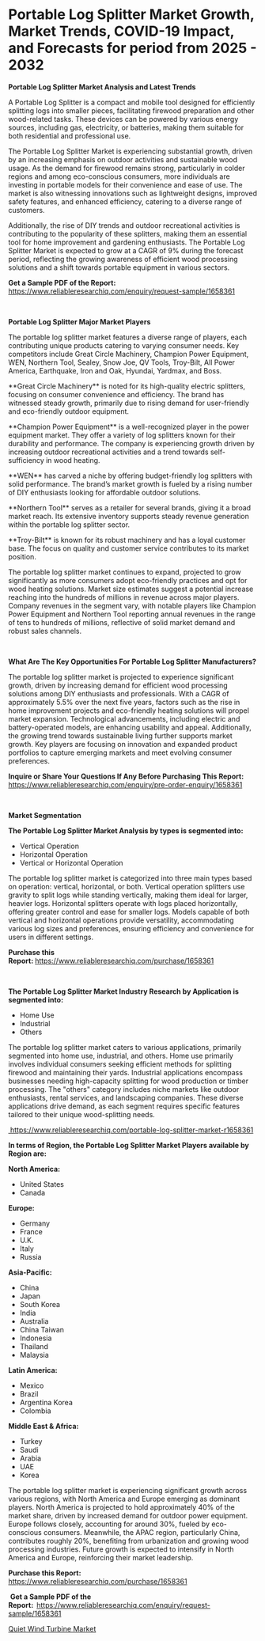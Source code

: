 <p><h1>Portable Log Splitter Market Growth, Market Trends, COVID-19 Impact, and Forecasts for period from 2025 - 2032</h1></p><p><strong>Portable Log Splitter Market Analysis and Latest Trends</strong></p>
<p><p>A Portable Log Splitter is a compact and mobile tool designed for efficiently splitting logs into smaller pieces, facilitating firewood preparation and other wood-related tasks. These devices can be powered by various energy sources, including gas, electricity, or batteries, making them suitable for both residential and professional use.</p><p>The Portable Log Splitter Market is experiencing substantial growth, driven by an increasing emphasis on outdoor activities and sustainable wood usage. As the demand for firewood remains strong, particularly in colder regions and among eco-conscious consumers, more individuals are investing in portable models for their convenience and ease of use. The market is also witnessing innovations such as lightweight designs, improved safety features, and enhanced efficiency, catering to a diverse range of customers.</p><p>Additionally, the rise of DIY trends and outdoor recreational activities is contributing to the popularity of these splitters, making them an essential tool for home improvement and gardening enthusiasts. The Portable Log Splitter Market is expected to grow at a CAGR of 9% during the forecast period, reflecting the growing awareness of efficient wood processing solutions and a shift towards portable equipment in various sectors.</p></p>
<p><strong>Get a Sample PDF of the Report:&nbsp;</strong> <a href="https://www.reliableresearchiq.com/enquiry/request-sample/1658361?utm_campaign=2442&utm_medium=2&utm_source=Github&utm_content=ia&utm_term=17022025&utm_id=portable-log-splitter">https://www.reliableresearchiq.com/enquiry/request-sample/1658361</a></p>
<p>&nbsp;</p>
<p><strong>Portable Log Splitter Major Market Players</strong></p>
<p><p>The portable log splitter market features a diverse range of players, each contributing unique products catering to varying consumer needs. Key competitors include Great Circle Machinery, Champion Power Equipment, WEN, Northern Tool, Sealey, Snow Joe, QV Tools, Troy-Bilt, All Power America, Earthquake, Iron and Oak, Hyundai, Yardmax, and Boss.</p><p>**Great Circle Machinery** is noted for its high-quality electric splitters, focusing on consumer convenience and efficiency. The brand has witnessed steady growth, primarily due to rising demand for user-friendly and eco-friendly outdoor equipment.</p><p>**Champion Power Equipment** is a well-recognized player in the power equipment market. They offer a variety of log splitters known for their durability and performance. The company is experiencing growth driven by increasing outdoor recreational activities and a trend towards self-sufficiency in wood heating.</p><p>**WEN** has carved a niche by offering budget-friendly log splitters with solid performance. The brand’s market growth is fueled by a rising number of DIY enthusiasts looking for affordable outdoor solutions.</p><p>**Northern Tool** serves as a retailer for several brands, giving it a broad market reach. Its extensive inventory supports steady revenue generation within the portable log splitter sector.</p><p>**Troy-Bilt** is known for its robust machinery and has a loyal customer base. The focus on quality and customer service contributes to its market position.</p><p>The portable log splitter market continues to expand, projected to grow significantly as more consumers adopt eco-friendly practices and opt for wood heating solutions. Market size estimates suggest a potential increase reaching into the hundreds of millions in revenue across major players. Company revenues in the segment vary, with notable players like Champion Power Equipment and Northern Tool reporting annual revenues in the range of tens to hundreds of millions, reflective of solid market demand and robust sales channels.</p></p>
<p>&nbsp;</p>
<p><strong>What Are The Key Opportunities For Portable Log Splitter Manufacturers?</strong></p>
<p><p>The portable log splitter market is projected to experience significant growth, driven by increasing demand for efficient wood processing solutions among DIY enthusiasts and professionals. With a CAGR of approximately 5.5% over the next five years, factors such as the rise in home improvement projects and eco-friendly heating solutions will propel market expansion. Technological advancements, including electric and battery-operated models, are enhancing usability and appeal. Additionally, the growing trend towards sustainable living further supports market growth. Key players are focusing on innovation and expanded product portfolios to capture emerging markets and meet evolving consumer preferences.</p></p>
<p><strong>Inquire or Share Your Questions If Any Before Purchasing This Report:</strong> <a href="https://www.reliableresearchiq.com/enquiry/pre-order-enquiry/1658361?utm_campaign=2442&utm_medium=2&utm_source=Github&utm_content=ia&utm_term=17022025&utm_id=portable-log-splitter">https://www.reliableresearchiq.com/enquiry/pre-order-enquiry/1658361</a></p>
<p>&nbsp;</p>
<p><strong>Market Segmentation</strong></p>
<p><strong>The Portable Log Splitter Market Analysis by types is segmented into:</strong></p>
<p><ul><li>Vertical Operation</li><li>Horizontal Operation</li><li>Vertical or Horizontal Operation</li></ul></p>
<p><p>The portable log splitter market is categorized into three main types based on operation: vertical, horizontal, or both. Vertical operation splitters use gravity to split logs while standing vertically, making them ideal for larger, heavier logs. Horizontal splitters operate with logs placed horizontally, offering greater control and ease for smaller logs. Models capable of both vertical and horizontal operations provide versatility, accommodating various log sizes and preferences, ensuring efficiency and convenience for users in different settings.</p></p>
<p><strong>Purchase this Report:&nbsp;</strong><a href="https://www.reliableresearchiq.com/purchase/1658361?utm_campaign=2442&utm_medium=2&utm_source=Github&utm_content=ia&utm_term=17022025&utm_id=portable-log-splitter">https://www.reliableresearchiq.com/purchase/1658361</a></p>
<p>&nbsp;</p>
<p><strong>The Portable Log Splitter Market Industry Research by Application is segmented into:</strong></p>
<p><ul><li>Home Use</li><li>Industrial</li><li>Others</li></ul></p>
<p><p>The portable log splitter market caters to various applications, primarily segmented into home use, industrial, and others. Home use primarily involves individual consumers seeking efficient methods for splitting firewood and maintaining their yards. Industrial applications encompass businesses needing high-capacity splitting for wood production or timber processing. The "others" category includes niche markets like outdoor enthusiasts, rental services, and landscaping companies. These diverse applications drive demand, as each segment requires specific features tailored to their unique wood-splitting needs.</p></p>
<p><a href="https://www.reliableresearchiq.com/portable-log-splitter-market-r1658361?utm_campaign=2442&utm_medium=2&utm_source=Github&utm_content=ia&utm_term=17022025&utm_id=portable-log-splitter">&nbsp;https://www.reliableresearchiq.com/portable-log-splitter-market-r1658361</a></p>
<p><strong>In terms of Region, the Portable Log Splitter Market Players available by Region are:</strong></p>
<p>
    <p> <strong> North America: </strong>
        <ul>
            <li>United States</li>
            <li>Canada</li>
        </ul>
        </p> 
    <p> <strong> Europe: </strong>
        <ul>
            <li>Germany</li>
            <li>France</li>
            <li>U.K.</li>
            <li>Italy</li>
            <li>Russia</li>
        </ul>
        </p> 
    <p> <strong> Asia-Pacific: </strong>
        <ul>
            <li>China</li>
            <li>Japan</li>
            <li>South Korea</li>
            <li>India</li>
            <li>Australia</li>
            <li>China Taiwan</li>
            <li>Indonesia</li>
            <li>Thailand</li>
            <li>Malaysia</li>
        </ul>
        </p> 
    <p> <strong> Latin America: </strong>
        <ul>
            <li>Mexico</li>
            <li>Brazil</li>
            <li>Argentina Korea</li>
            <li>Colombia</li>
        </ul>
        </p> 
    <p> <strong> Middle East & Africa: </strong>
        <ul>
            <li>Turkey</li>
            <li>Saudi</li>
            <li>Arabia</li>
            <li>UAE</li>
            <li>Korea</li>
        </ul>
    </p>
    </p>
<p><p>The portable log splitter market is experiencing significant growth across various regions, with North America and Europe emerging as dominant players. North America is projected to hold approximately 40% of the market share, driven by increased demand for outdoor power equipment. Europe follows closely, accounting for around 30%, fueled by eco-conscious consumers. Meanwhile, the APAC region, particularly China, contributes roughly 20%, benefiting from urbanization and growing wood processing industries. Future growth is expected to intensify in North America and Europe, reinforcing their market leadership.</p></p>
<p><strong>Purchase this Report: </strong><a href="https://www.reliableresearchiq.com/purchase/1658361?utm_campaign=2442&utm_medium=2&utm_source=Github&utm_content=ia&utm_term=17022025&utm_id=portable-log-splitter">https://www.reliableresearchiq.com/purchase/1658361</a></p>
<p>&nbsp;<strong>Get a Sample PDF of the Report:&nbsp;&nbsp;</strong><a href="https://www.reliableresearchiq.com/enquiry/request-sample/1658361?utm_campaign=2442&utm_medium=2&utm_source=Github&utm_content=ia&utm_term=17022025&utm_id=portable-log-splitter">https://www.reliableresearchiq.com/enquiry/request-sample/1658361</a></p>
<p><strong></strong></p>
<p><p><a href="https://github.com/oliveroste6/Market-Research-Report-List-1/blob/main/quiet-wind-turbine-market.md?utm_campaign=2442&utm_medium=2&utm_source=Github&utm_content=ia&utm_term=17022025&utm_id=portable-log-splitter">Quiet Wind Turbine Market</a></p></p>